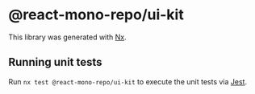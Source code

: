 # @react-mono-repo/ui-kit

This library was generated with [Nx](https://nx.dev).

## Running unit tests

Run `nx test @react-mono-repo/ui-kit` to execute the unit tests via [Jest](https://jestjs.io).
